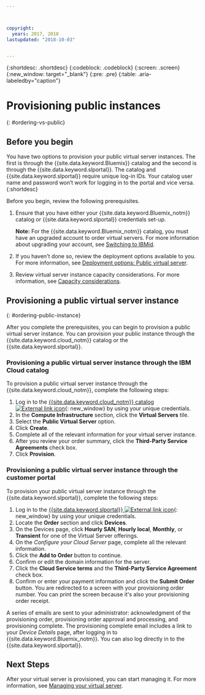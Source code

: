 ```yaml
---



copyright:
  years: 2017, 2018
lastupdated: "2018-10-03"


---
```


{:shortdesc: .shortdesc}
{:codeblock: .codeblock}
{:screen: .screen}
{:new_window: target="_blank"}
{:pre: .pre}
{:table: .aria-labeledby="caption"}

# Provisioning public instances
{: #ordering-vs-public}

## Before you begin
You have two options to provision your public virtual server instances. The first is through the {{site.data.keyword.Bluemix}} catalog and the second is through the {{site.data.keyword.slportal}}. The catalog and {{site.data.keyword.slportal}} require unique log-in IDs. Your catalog user name and password won’t work for logging in to the portal and vice versa.
{:shortdesc}

Before you begin, review the following prerequisites.

  1. Ensure that you have either your {{site.data.keyword.Bluemix_notm}} catalog or {{site.data.keyword.slportal}} credentials set-up.

     **Note:** For the {{site.data.keyword.Bluemix_notm}} catalog, you must have an upgraded account to order virtual servers. For more information about upgrading your account, see [Switching to IBMid](https://console.bluemix.net/docs/admin/softlayerlink.html).

  2. If you haven't done so, review the deployment options available to you. For more information, see [Deployment options: Public virtual server](../vsi/vsi_public.html).

  3. Review virtual server instance capacity considerations.  For more information, see [Capacity considerations](ts_capacity_bp.html).

## Provisioning a public virtual server instance
{: #ordering-public-instance}

After you complete the prerequisites, you can begin to provision a public virtual server instance. You can provision your public instance through the {{site.data.keyword.cloud_notm}} catalog or the {{site.data.keyword.slportal}}.

### Provisioning a public virtual server instance through the IBM Cloud catalog
To provision a public virtual server instance through the {{site.data.keyword.cloud_notm}}, complete the following steps:

  1. Log in to the [{{site.data.keyword.cloud_notm}} catalog ![External link icon](../icons/launch-glyph.svg "External link icon")](https://console.bluemix.net/catalog/){: new_window} by using your unique credentials. 
  2. In the **Compute Infrastructure** section, click the **Virtual Servers** tile.
  3. Select the **Public Virtual Server** option.
  4. Click **Create**.
  5. Complete all of the relevant information for your virtual server instance. 
  6. After you review your order summary, click the **Third-Party Service Agreements** check box. 
  7. Click **Provision**.
  
### Provisioning a public virtual server instance through the customer portal
To provision your public virtual server instance through the {{site.data.keyword.slportal}}, complete the following steps:

  1. Log in to the [{{site.data.keyword.slportal}} ![External link icon](../icons/launch-glyph.svg "External link icon")](https://control.softlayer.com/){: new_window} by using your unique credentials.
  2. Locate the **Order** section and click **Devices**. 
  3. On the Devices page, click **Hourly SAN**, **Hourly local**, **Monthly**, or **Transient** for one of the Virtual Server offerings.
  4. On the *Configure your Cloud Server* page, complete all the relevant information.
  5. Click the **Add to Order** button to continue.
  6. Confirm or edit the domain information for the server.
  7. Click the **Cloud Service terms** and the **Third-Party Service Agreement** check box.
  8. Confirm or enter your payment information and click the **Submit Order** button. You are redirected to a screen with your provisioning order number. You can print the screen because it's also your provisioning order receipt.

 A series of emails are sent to your administrator: acknowledgment of the provisioning order, provisioning order approval and processing, and provisioning complete. The provisioning complete email includes a link to your *Device Details* page, after logging in to {{site.data.keyword.Bluemix_notm}}. You can also log directly in to the {{site.data.keyword.slportal}}.

## Next Steps
After your virtual server is provisioned, you can start managing it. For more information, see [Managing your virtual server](../vsi/vsi_managing.html).
